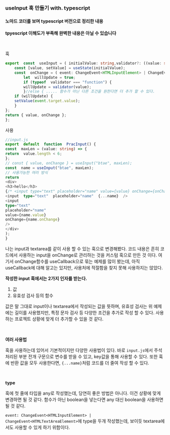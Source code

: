 ### useInput 훅 만들기 with. typescript

#### 노마드 코더를 보며 typescript 버전으로 정리한 내용 
**tpyescript 이해도가 부족해 완벽한 내용은 아닐 수 있습니다**

<br>

훅
```ts
export  const  useInput = (	initialValue: string,validator?: ((value: string) =>  boolean) | any => {
	const [value, setValue] = useState(initialValue);
	const  onChange = (	event: ChangeEvent<HTMLInputElement> | ChangeEvent<HTMLTextAreaElement>) => {
		let  willUpdate = true;
		if (typeof  validator === "function") {
		willUpdate = validator(value);
		}//else { ..... 함수가 아닌 다른 조건을 원한다면 더 추가 할 수 있다.
	if (willUpdate) {
	setValue(event.target.value);
	}
};
return { value, onChange };
};
```
사용
```ts
//input.js
export  default  function  PracInput() {
const  maxLen = (value: string) => {
return  value.length < 6;
};
// const { value, onChange } = useInput("btae", maxLen);
const  name = useInput("btae", maxLen);
// 사용가능한 여러 방식
return 
<div>
<h3>hello</h3>
{/* <input type="text" placeholder="name" value={value} onChange={onChange} /> */}
<input  type="text"  placeholder="name"  {...name}  />
<input
type="text"
placeholder="name"
value={name.value}
onChange={name.onChange}
/>
</div>
);
}
```

나는 input과 textarea를 같이 사용 할 수 있는 훅으로 변경해봤다. 
코드 내용은 흔히 코드에서 사용하는 input을 onChange로 관리하는 것을 커스텀 훅으로 만든 것 이다. 
여기서 onChange함수를 useCallback으로 묶는 예제를 많이 봤는데, 아직 useCallback에 대해 알고는 있지만, 사용처에 적절함을 찾지 못해 사용하지는 않았다. 

**작성한 input 훅에서는 2가지 인자를 받는다.**
1. 값
2. 유효성 검사 등의 함수

값은 말 그대로 input이나 textarea에서 작성되는 값을 뜻하며, 유효성 검사는 위 예제에는 길이를 사용했지만, 특정 문자 검사 등 다양한 조건을 추가로 작성 할 수 있다. 
사용하는 프로젝트 상황에 맞게 더 추가할 수 있을 것 같다.

<br/>

**여러 사용법** 

훅을 사용하는데 있어서 기본적이지만 다양한 사용법이 있다. 바로 ```input.js```에서 주석 처리된 부분 
전개 구문으로 변수를 받을 수 있고, key값을 통해 사용할 수 있다. 또한 훅에 반환 값을 모두 사용한다면,   ```{...name}```처럼 코드를 더 줄여 작성 할 수 있다. 

<br/>

**type**

훅에 첫 줄에 타입을 any로 작성했는데, 당연히 좋은 방법은 아니다. 이건 상황에 맞게 변경하면 될 것 같다. 함수가 아닌 boolean을 넣는다면 any 대신 boolean을 사용하면 될 것 같다. 

```event: ChangeEvent<HTMLInputElement> | ChangeEvent<HTMLTextAreaElement>```에 type을 두개 작성했는데, 보이듯 textarea에서도 사용할 수 있게 하기 위함이다. 

